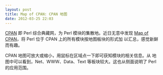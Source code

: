 ```yaml
---
layout: post
title: Map of CPAN: CPAN 地图
date: 2012-03-25 22:03
---
```


[CPAN][1] 即 Perl 综合典藏网，为 Perl 模块的集散地。近日无意中发现
[Map of CPAN][2]，将 Perl 位于 CPAN 上的所有模块按地图板块的形式加
以汇总，感觉新鲜而有趣。<!--more--> 

CPAN 地图可放大或缩小，用鼠标在区域点一下即可获知模块的相关信息。从
地图中可以看到，Net、WWW、Data、Text 等板块较大。这也从侧面说明了
Perl 的应用范围。

[1]: http://www.cpan.org
[2]: http://mapofcpan.org
